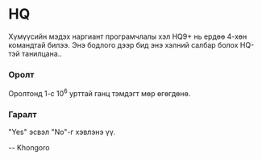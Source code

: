 HQ
==
Хүмүүсийн мэдэх наргиант програмчлалы хэл HQ9+ нь ердөө $4$-хөн командтай билээ.
Энэ бодлого дээр бид энэ хэлний салбар болох HQ-тэй танилцана..


### Оролт
Оролтонд $1$-с $10^6$ урттай ганц тэмдэгт мөр өгөгдөнө.


### Гаралт
"Yes" эсвэл "No"-г хэвлэнэ үү.

-- Khongoro
